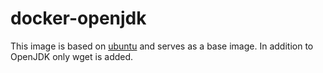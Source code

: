 # docker-openjdk
This image is based on [ubuntu](https://hub.docker.com/r/_/ubuntu/) and serves as a base image. In addition to OpenJDK only wget is added.
